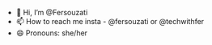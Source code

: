 - 👋 Hi, I’m @Fersouzati
- 📫 How to reach me insta - @fersouzati or @techwithfer
- 😄 Pronouns: she/her

<!---
Fersouzati/Fersouzati is a ✨ special ✨ repository because its `README.md` (this file) appears on your GitHub profile.
You can click the Preview link to take a look at your changes.
--->
